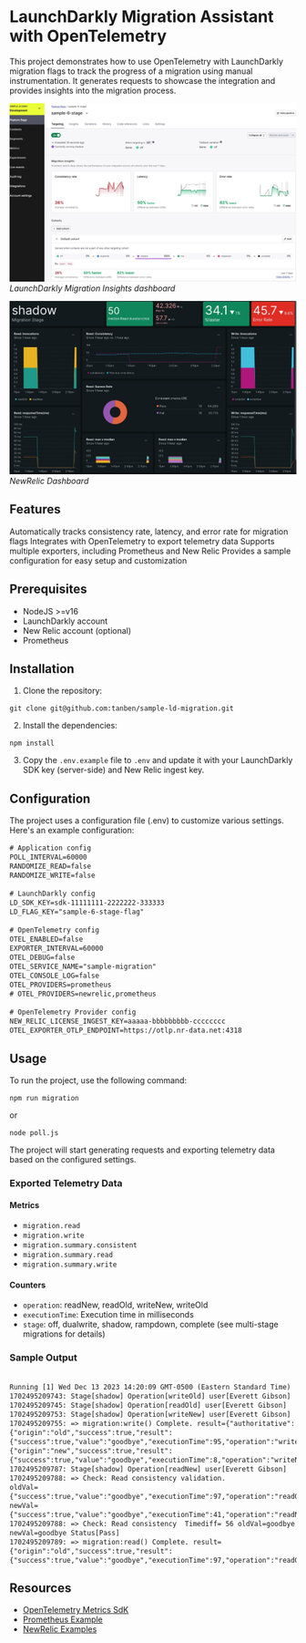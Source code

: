 # LaunchDarkly Migration Assistant with OpenTelemetry
This project demonstrates how to use OpenTelemetry with LaunchDarkly migration flags to track the progress of a migration using manual instrumentation. It generates requests to showcase the integration and provides insights into the migration process.

![Alt text](./image/ld-dashboard.jpg)
*LaunchDarkly Migration Insights dashboard*


![Alt text](./image/nr-dashboard.jpg)
*NewRelic Dashboard*
## Features

Automatically tracks consistency rate, latency, and error rate for migration flags
Integrates with OpenTelemetry to export telemetry data
Supports multiple exporters, including Prometheus and New Relic
Provides a sample configuration for easy setup and customization

## Prerequisites
* NodeJS >=v16
* LaunchDarkly account
* New Relic account (optional)
* Prometheus

## Installation
1. Clone the repository:
```
git clone git@github.com:tanben/sample-ld-migration.git
```

2. Install the dependencies:
```
npm install
```

3. Copy the `.env.example` file to `.env` and update it with your LaunchDarkly SDK key (server-side) and New Relic ingest key.

## Configuration
The project uses a configuration file (.env) to customize various settings. Here's an example configuration:

```
# Application config
POLL_INTERVAL=60000
RANDOMIZE_READ=false
RANDOMIZE_WRITE=false

# LaunchDarkly config
LD_SDK_KEY=sdk-11111111-2222222-333333
LD_FLAG_KEY="sample-6-stage-flag"

# OpenTelemetry config
OTEL_ENABLED=false
EXPORTER_INTERVAL=60000
OTEL_DEBUG=false
OTEL_SERVICE_NAME="sample-migration"
OTEL_CONSOLE_LOG=false
OTEL_PROVIDERS=prometheus
# OTEL_PROVIDERS=newrelic,prometheus

# OpenTelemetry Provider config
NEW_RELIC_LICENSE_INGEST_KEY=aaaaa-bbbbbbbbb-cccccccc
OTEL_EXPORTER_OTLP_ENDPOINT=https://otlp.nr-data.net:4318

```

## Usage
To run the project, use the following command:
```
npm run migration
```
or
```
node poll.js
```

The project will start generating requests and exporting telemetry data based on the configured settings.
### Exported Telemetry Data
#### Metrics
* `migration.read`
* `migration.write`
* `migration.summary.consistent`
* `migration.summary.read`
* `migration.summary.write`

#### Counters
* `operation`: readNew, readOld, writeNew, writeOld
* `executionTime`: Execution time in milliseconds
* `stage`: off, dualwrite, shadow, rampdown, complete (see multi-stage migrations for details)




### Sample Output
```

Running [1] Wed Dec 13 2023 14:20:09 GMT-0500 (Eastern Standard Time)
1702495209743: Stage[shadow] Operation[writeOld] user[Everett Gibson]
1702495209745: Stage[shadow] Operation[readOld] user[Everett Gibson]
1702495209753: Stage[shadow] Operation[writeNew] user[Everett Gibson]
1702495209755: => migration:write() Complete. result={"authoritative":{"origin":"old","success":true,"result":{"success":true,"value":"goodbye","executionTime":95,"operation":"writeOld","stage":"shadow"}},"nonAuthoritative":{"origin":"new","success":true,"result":{"success":true,"value":"goodbye","executionTime":8,"operation":"writeNew","stage":"shadow"}}}
1702495209787: Stage[shadow] Operation[readNew] user[Everett Gibson]
1702495209788: => Check: Read consistency validation. 
oldVal={"success":true,"value":"goodbye","executionTime":97,"operation":"readOld","stage":"shadow"}
newVal={"success":true,"value":"goodbye","executionTime":41,"operation":"readNew","stage":"shadow"}
1702495209788: => Check: Read consistency  Timediff= 56 oldVal=goodbye newVal=goodbye Status[Pass]
1702495209789: => migration:read() Complete. result={"origin":"old","success":true,"result":{"success":true,"value":"goodbye","executionTime":97,"operation":"readOld","stage":"shadow"}}
```


## Resources
* [OpenTelemetry Metrics SdK](https://www.npmjs.com/package/@opentelemetry/sdk-metrics)
* [Prometheus Example](https://github.com/open-telemetry/opentelemetry-js/tree/main/experimental/examples/prometheus)
* [NewRelic Examples](https://github.com/newrelic/newrelic-opentelemetry-examples?tab=readme-ov-file)
  